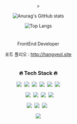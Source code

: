 <div align=center>>

![Anurag's GitHub stats](https://github-readme-stats.vercel.app/api?username=HanGyeol9931&show_icons=true&theme=github_dark)
<p></p>

![Top Langs](https://github-readme-stats.vercel.app/api/top-langs/?username=HanGyeol9931&layout=compact&theme=github_dark)

#
 <p>FrontEnd Developer</p>

 포트 폴리오 : http://hangyeol.site 
#

<h3>🔥 Tech Stack 🔥</h3>
<p><img src="https://img.shields.io/badge/HTML5-E34F26?style=flat&logo=HTML5&logoColor=white"/>&nbsp;&nbsp;<img src="https://img.shields.io/badge/CSS3-1572B6?style=flat&logo=CSS3&logoColor=white"/>&nbsp;&nbsp;<img src="https://img.shields.io/badge/JavaScript-F7DF1E?style=flat&logo=JavaScript&logoColor=black"/>&nbsp;&nbsp;<img src="https://img.shields.io/badge/Solidity-363636?style=flat&logo=Solidity&logoColor=white"/>&nbsp;&nbsp;<img src="https://img.shields.io/badge/Node.js-339933?style=flat&logo=Node.js&logoColor=white"/>&nbsp;&nbsp;<img src="https://img.shields.io/badge/Socket.io-010101?style=flat&logo=Socket.io&logoColor=white"/></p>
  
<p>&nbsp;&nbsp;<img src="https://img.shields.io/badge/MySQL-4479A1?style=flat&logo=MySQL&logoColor=white"/>&nbsp;&nbsp;<img src="https://img.shields.io/badge/MongoDB-47A248?style=flat&logo=MongoDB&logoColor=white"/>&nbsp;&nbsp;<img src="https://img.shields.io/badge/Express-000000?style=flat&logo=Express&logoColor=white"/>&nbsp;&nbsp;<img src="https://img.shields.io/badge/React-61DAFB?style=flat&logo=React&logoColor=black"/>
  </p>

<p><img src="https://img.shields.io/badge/GitHub-181717?style=flat&logo=GitHub&logoColor=white"/>&nbsp;&nbsp;<img src="https://img.shields.io/badge/GitHub-181717?style=flat&logo=GitHub&logoColor=white"/>&nbsp;&nbsp;<img src="https://img.shields.io/badge/Git-F05032?style=flat&logo=Git&logoColor=white"/>&nbsp;&nbsp;</p>

<p><img src="https://img.shields.io/badge/Notion-b4f5bd?style=flat&logo=Notion&logoColor=black"/></p>
  
</div>  

<!--
**bitkunst/bitkunst** is a ✨ _special_ ✨ repository because its `README.md` (this file) appears on your GitHub profile.
Here are some ideas to get you started:
- 🔭 I’m currently working on ...
- 🌱 I’m currently learning ...
- 👯 I’m looking to collaborate on ...
- 🤔 I’m looking for help with ...
- 💬 Ask me about ...
- 📫 How to reach me: ...
- 😄 Pronouns: ...
- ⚡ Fun fact: ...
-->
